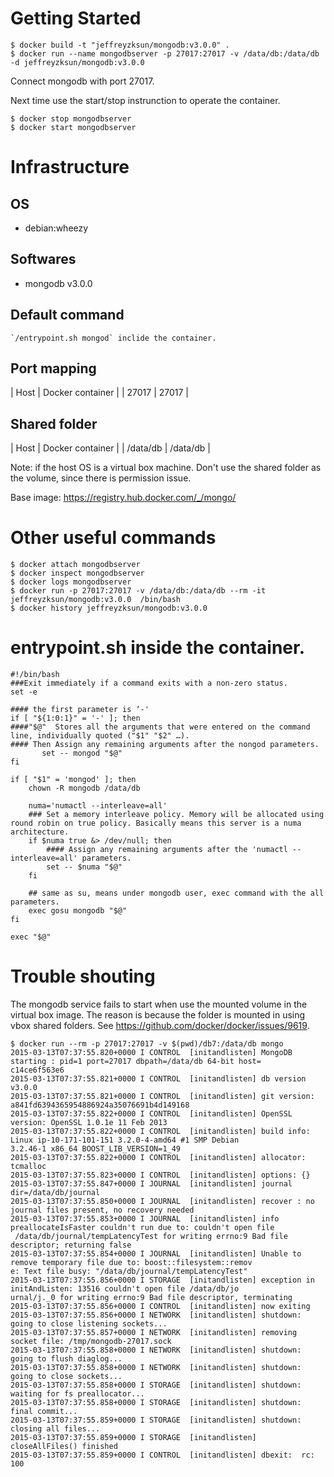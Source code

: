Getting Started
====

	$ docker build -t "jeffreyzksun/mongodb:v3.0.0" .
	$ docker run --name mongodbserver -p 27017:27017 -v /data/db:/data/db -d jeffreyzksun/mongodb:v3.0.0
	
Connect mongodb with port 27017. 

Next time use the start/stop instrunction to operate the container.

	$ docker stop mongodbserver
	$ docker start mongodbserver

Infrastructure
====
OS
----

- debian:wheezy

Softwares
----

- mongodb v3.0.0

Default command
----

	`/entrypoint.sh mongod` inclide the container. 

Port mapping
----

| Host   | Docker container | 
| 27017  | 27017 			|

Shared folder
----
| Host   	| Docker container 	| 
| /data/db | /data/db 			|

Note: if the host OS is a virtual box machine. Don't use the shared folder as the volume, since there is permission issue.

Base image: https://registry.hub.docker.com/_/mongo/ 

Other useful commands
====

	$ docker attach mongodbserver
	$ docker inspect mongodbserver
	$ docker logs mongodbserver
	$ docker run -p 27017:27017 -v /data/db:/data/db --rm -it jeffreyzksun/mongodb:v3.0.0  /bin/bash 
	$ docker history jeffreyzksun/mongodb:v3.0.0
 
entrypoint.sh inside the container.
===

	#!/bin/bash
	###Exit immediately if a command exits with a non-zero status.
	set -e

	#### the first parameter is ‘-'
	if [ "${1:0:1}" = '-' ]; then
	####"$@"  Stores all the arguments that were entered on the command line, individually quoted ("$1" "$2" …).
	#### Then Assign any remaining arguments after the nongod parameters.
	       set -- mongod "$@"
	fi

	if [ "$1" = 'mongod' ]; then
	    chown -R mongodb /data/db

	    numa='numactl --interleave=all'
		### Set a memory interleave policy. Memory will be allocated using round robin on true policy. Basically means this server is a numa architecture.
	    if $numa true &> /dev/null; then
			#### Assign any remaining arguments after the 'numactl --interleave=all' parameters.
	        set -- $numa "$@"
	    fi

		## same as su, means under mongodb user, exec command with the all parameters.
	    exec gosu mongodb "$@"
	fi

	exec "$@"


Trouble shouting
====

The mongodb service fails to start when use the mounted volume in the virtual box image. The reason is because the  folder is mounted in using vbox shared folders. See https://github.com/docker/docker/issues/9619.

	$ docker run --rm -p 27017:27017 -v $(pwd)/db7:/data/db mongo
	2015-03-13T07:37:55.820+0000 I CONTROL  [initandlisten] MongoDB starting : pid=1 port=27017 dbpath=/data/db 64-bit host=
	c14ce6f563e6
	2015-03-13T07:37:55.821+0000 I CONTROL  [initandlisten] db version v3.0.0
	2015-03-13T07:37:55.821+0000 I CONTROL  [initandlisten] git version: a841fd6394365954886924a35076691b4d149168
	2015-03-13T07:37:55.822+0000 I CONTROL  [initandlisten] OpenSSL version: OpenSSL 1.0.1e 11 Feb 2013
	2015-03-13T07:37:55.822+0000 I CONTROL  [initandlisten] build info: Linux ip-10-171-101-151 3.2.0-4-amd64 #1 SMP Debian
	3.2.46-1 x86_64 BOOST_LIB_VERSION=1_49
	2015-03-13T07:37:55.822+0000 I CONTROL  [initandlisten] allocator: tcmalloc
	2015-03-13T07:37:55.823+0000 I CONTROL  [initandlisten] options: {}
	2015-03-13T07:37:55.847+0000 I JOURNAL  [initandlisten] journal dir=/data/db/journal
	2015-03-13T07:37:55.850+0000 I JOURNAL  [initandlisten] recover : no journal files present, no recovery needed
	2015-03-13T07:37:55.853+0000 I JOURNAL  [initandlisten] info preallocateIsFaster couldn't run due to: couldn't open file
	 /data/db/journal/tempLatencyTest for writing errno:9 Bad file descriptor; returning false
	2015-03-13T07:37:55.854+0000 I JOURNAL  [initandlisten] Unable to remove temporary file due to: boost::filesystem::remov
	e: Text file busy: "/data/db/journal/tempLatencyTest"
	2015-03-13T07:37:55.856+0000 I STORAGE  [initandlisten] exception in initAndListen: 13516 couldn't open file /data/db/jo
	urnal/j._0 for writing errno:9 Bad file descriptor, terminating
	2015-03-13T07:37:55.856+0000 I CONTROL  [initandlisten] now exiting
	2015-03-13T07:37:55.856+0000 I NETWORK  [initandlisten] shutdown: going to close listening sockets...
	2015-03-13T07:37:55.857+0000 I NETWORK  [initandlisten] removing socket file: /tmp/mongodb-27017.sock
	2015-03-13T07:37:55.858+0000 I NETWORK  [initandlisten] shutdown: going to flush diaglog...
	2015-03-13T07:37:55.858+0000 I NETWORK  [initandlisten] shutdown: going to close sockets...
	2015-03-13T07:37:55.858+0000 I STORAGE  [initandlisten] shutdown: waiting for fs preallocator...
	2015-03-13T07:37:55.858+0000 I STORAGE  [initandlisten] shutdown: final commit...
	2015-03-13T07:37:55.859+0000 I STORAGE  [initandlisten] shutdown: closing all files...
	2015-03-13T07:37:55.859+0000 I STORAGE  [initandlisten] closeAllFiles() finished
	2015-03-13T07:37:55.859+0000 I CONTROL  [initandlisten] dbexit:  rc: 100